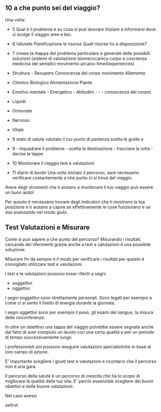 ## 10 a che punto sei del viaggio? 

Una volta:

- 5 Qual è il problema e su cosa si può lavorare 
Iniziare a informarsi dove si svolge il viaggio aree e bio.
- 6 Valutate  Pianificazione   le risorse Quali risorse ho a disposizione? 
- 7 creare la mappa del problema particolare e generale delle possibili soluzioni (sistemi di valutazione biomecccanico corpo e coscienza medicina dei semplici movimento arcaico time4experiences)
- Struttura - Recupero Conoscenza del corpo movimento Allemento
-  Chimico Biologico Alimentazione  Piante
- Emotivo mentale - Energetico - Abitudini -  -  - conoscenza del corpo)
- Liquidi
- Ormonale
- Nervoso
- Vitale

- 8 stato di salute valutato il tuo punto di partenza scelta le guide e 
- 9 - inquadrare il problema -  scelta la destinazione - tracciare la rotta - decise le tappe  
- 10 Monitorare il viaggio test e valutazioni
- 11 diario di bordo
Una volta iniziato il percorso,  sarà  necessario verificare costantemente a che punto ci si trova del viaggio.

Avere degli strumenti che ti aiutano a monitorare il tuo viaggio può essere un buon aiuto! 

Per questo è necessario trovare degli indicatori che ti mostrano la tua posizione e ti aiutano a capire se effettivamente le cose funzionano e se stai avanzando nel modo giuto.

## Test Valutazioni e Misurare

Come si può sapere a che punto del percorso?  Misurando i risultati, cercando dei riferimenti grazie anche a test e valutazioni è una possibile soluzione.
 
Misurare fin da sempre è il modo per verificare i risultati per questo è consigliato utilizzare test e valutazioni.

I test e le valutazioni possono esser riferiti a segni
 - soggettivi 
 - oggettivi

I segni soggettivi sono strettamente personali.
Sono legati per esempio a come ci si sente il livello di energia durante la giornata.

I segni oggettivi sono per esempio il peso, gli esami del sangue, la misura delle circonferenze.

In oltre un obiettivo una tappa del viaggio potrebbe essere segnata anche dal fatto di aver compiuto un lavoto con una certa qualità e per un periodo di tempo successivamente lungo.

I professionisti poi possono eseguire valutazioni specialistiche in base al loro campo di azione.

E' importante scegliere i giusti test e valutazioni e ricordarsi che il percorso non è una gara. 

Il percorso della salute è un percorso di crescita che ha lo scopo di migliorare la qualità della tua vita. E' perciò essenziale scegliere dei buoni obiettivi e delle buone valutazioni.

Nel caso avessi







sefirot
<!--stackedit_data:
eyJoaXN0b3J5IjpbNTk1NTUwMjM4LDQxMzQ4NDUxMCwtNzg0Nj
A1MzE5LC01ODY5NTAwODcsMTQ0NTM4NjEyLDE3NzQ5MjYxOTQs
MTY0MjgzMDkyNCwxMDE1ODA1NjQwXX0=
-->